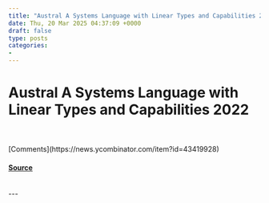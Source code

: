 ```yaml
---
title: "Austral A Systems Language with Linear Types and Capabilities 2022"
date: Thu, 20 Mar 2025 04:37:09 +0000
draft: false
type: posts
categories: 
- 
---
```

# Austral A Systems Language with Linear Types and Capabilities 2022

<br/>

<br/>
[Comments](https://news.ycombinator.com/item?id=43419928)

#### [Source](https://borretti.me/article/introducing-austral)

<br/>
---
